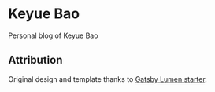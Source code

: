 # Keyue Bao

Personal blog of Keyue Bao

## Attribution

Original design and template thanks to [Gatsby Lumen starter](https://github.com/wpioneer/gatsby-starter-lumen).
